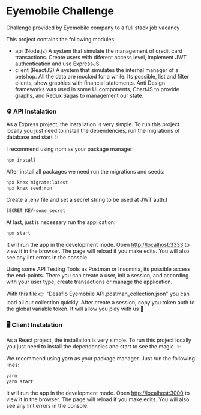 # Eyemobile Challenge
Challenge provided by Eyemobile company to a full stack job vacancy


This project contains the following modules:
 - api (Node.js)
    A system that simulate the management of credit card transactions. Create users with diferent access level, implement JWT authentication and use ExpressJS.
 - client (ReactJS)
    A system that simulates the internal manager of a petshop. All the data are mocked for a while. Its possible, list and filter clients, show graphics with financial statements. Anti Design frameworks was used in some UI components, ChartJS to provide graphs, and Redux Sagas to management our state.


### ⚙ API Instalation

As a Express project, the installation is very simple. To run this project locally you just need to install the dependencies, run the migrations of database and start ✨

I recommend using npm as your package manager:

``` javascript
npm install
```

After install all packages we need run the migrations and seeds:

``` javascript
npx knex migrate:latest
npx knex seed:run
```

Create a .env file and set a secret string to be used at JWT auth:I
``` javascript
SECRET_KEY=some_secret
```

At last, just is necessary run the application:

``` javascript
npm start
```


It will run the app in the development mode. Open [http://localhost:3333](http://localhost:33333) to view it in the browser. The page will reload if you make edits. You will also see any lint errors in the console.


Using some API Testing Tools as Postman or Insomnia, its possible access the end-points. There you can create a user, init a session, and according with your user type, create transactions or manage the application. 

With this file 👉 "Desafio Eyemobile API.postman_collection.json" you can load all our collection quickly. After create a session, copy you token auth to the global variable token. It will allow you play with us 🎢

### 🖥 Client Instalation

As a React project, the installation is very simple. To run this project locally you just need to install the dependencies and start to see the magic. ✨

 We recommend using yarn as your package manager. Just run the following lines:

``` javascript
yarn
yarn start
```

It will run the app in the development mode. Open [http://localhost:3000](http://localhost:3000) to view it in the browser. The page will reload if you make edits. You will also see any lint errors in the console.
